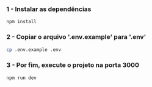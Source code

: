 ### 1 - Instalar as dependências

```
npm install
```

### 2 - Copiar o arquivo '.env.example' para '.env'

```bash
cp .env.example .env
```

### 3 - Por fim, execute o projeto na porta 3000

```
npm run dev
```
